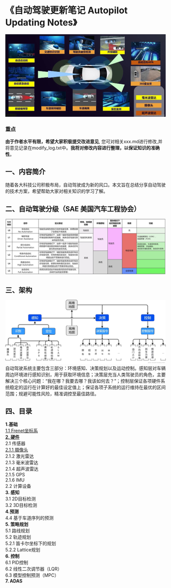 # 《自动驾驶更新笔记 Autopilot Updating Notes》

![封面](./imgs/1.jpg)
### 重点
**由于作者水平有限，希望大家积极提交改进意见**, 您可对相关xxx.md进行修改,并将意见记录在modify_log.txt中。**我将对修改内容进行整理，以保证知识的准确性**。

## 一、内容简介
随着各大科技公司积极布局，自动驾驶成为新的风口。本文旨在总结分享自动驾驶的技术方案，希望帮助大家对相关知识的学习了解。

## 二、自动驾驶分级（SAE 美国汽车工程协会）
![自动驾驶分级](./imgs/2.jpg)

## 三、架构
![架构](./imgs/3.jpg)
自动驾驶系统主要包含三部分：环境感知、决策规划以及运动控制。感知层对车辆周边环境进行感知识别，用于获取环境信息；决策层充当人类驾驶员的角色，主要解决三个核心问题：“我在哪？我要去哪？我该如何去？”；控制层保证各项硬件系统稳定的运行在计算好的最佳设定值上；保证各项子系统的运行维持在最优的区间范围；规避可能性风险，精准调控至最佳路径。


## 四、目录

**1.基础** \
[1.1 Frenet坐标系](./ch01_%E5%9F%BA%E7%A1%80/1.1%20Frenet%E5%9D%90%E6%A0%87%E7%B3%BB.md) \
[**2. 硬件**](./ch02_%E7%A1%AC%E4%BB%B6/README.md) \
2.1 传感器 \
[2.1.1 摄像头](./ch02_%E7%A1%AC%E4%BB%B6/2.1%20%E4%BC%A0%E6%84%9F%E5%99%A8/2.1.1%20%E6%91%84%E5%83%8F%E5%A4%B4.md) \
2.1.2 激光雷达 \
2.1.3 毫米波雷达 \
2.1.4 超声波雷达 \
2.1.5 GPS \
2.1.6 IMU \
2.2 计算设备 \
**3. 感知** \
3.1 2D目标检测 \
3.2 3D目标检测 \
**4.预测** \
4.4 基于车道序列的预测 \
**5. 策略规划** \
5.1 路线规划 \
5.2 轨迹规划 \
5.2.1 笛卡尔坐标下的规划 \
5.2.2 Lattice规划 \
**6. 控制** \
6.1 PID控制 \
6.2 线性二次调节器（LQR）\
6.3 模型控制预测（MPC）\
**7. ADAS** 



